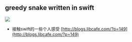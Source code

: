 ## greedy snake written in swift
![](http://blogs.libcafe.com/swiftgif.gif)


* 接触swift的一些个人感受 
[http://blogs.libcafe.com/?p=149](http://blogs.libcafe.com/?p=149)
